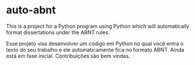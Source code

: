 # auto-abnt

This is a project for a Python program using Python which will automatically format dissertations under the ABNT rules.

Esse projeto visa desenvolver um código em Python no qual você entra o texto do seu trabalho e ele automaticamente fica no formato ABNT. Ainda está em fase inicial. Contribuições são bem vindas.
